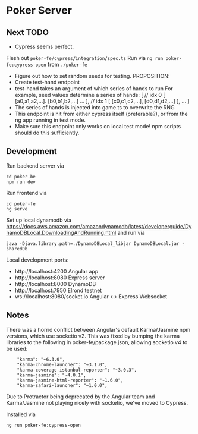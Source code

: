 # Poker Server

## Next TODO
- Cypress seems perfect. 

Flesh out `poker-fe/cypress/integration/spec.ts`
Run via `ng run poker-fe:cypress-open` from `./poker-fe`

- Figure out how to set random seeds for testing.
PROPOSITION:
- Create test-hand endpoint
- test-hand takes an argument of which series of hands to run 
For example, seed values determine a series of hands:
[
    // idx 0
    [
        [a0,a1,a2,...].
        [b0,b1,b2,...]
        ...
    ],
    // idx 1
    [
        [c0,c1,c2,...],
        [d0,d1,d2,...] 
    ],
    ...
]
- The series of hands is injected into game.ts to overwrite the RNG
- This endpoint is hit from either cypress itself (preferable?), or from the ng app running in test mode.
- Make sure this endpoint only works on local test mode! npm scripts should do this sufficiently.


## Development
Run backend server via 
```
cd poker-be
npm run dev
```
Run frontend via 
```
cd poker-fe
ng serve
```
Set up local dynamodb via 
https://docs.aws.amazon.com/amazondynamodb/latest/developerguide/DynamoDBLocal.DownloadingAndRunning.html
and run via
```
java -Djava.library.path=./DynamoDBLocal_libjar DynamoDBLocal.jar -sharedDb
```



Local development ports:
- http://localhost:4200 Angular app
- http://localhost:8080 Express server
- http://localhost:8000 DynamoDB
- http://localhost:7950 Elrond testnet
- ws://localhost:8080/socket.io Angular <-> Express Websocket


## Notes
There was a horrid conflict between Angular's default Karma/Jasmine npm versions, which use socketio v2. This was fixed by bumping the karma libraries to the following in poker-fe/package.json, allowing socketio v4 to be used:
```    
    "karma": "~6.3.0",
    "karma-chrome-launcher": "~3.1.0",
    "karma-coverage-istanbul-reporter": "~3.0.3",
    "karma-jasmine": "~4.0.1",
    "karma-jasmine-html-reporter": "~1.6.0",
    "karma-safari-launcher": "~1.0.0",
```

Due to Protractor being deprecated by the Angular team and Karma/Jasmine not playing nicely with socketio, we've moved to Cypress.

Installed via 

```
ng run poker-fe:cypress-open
```
